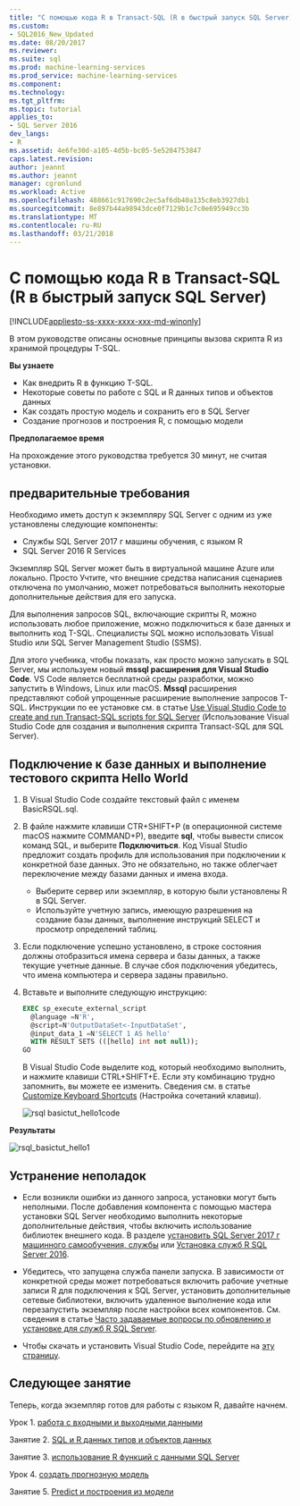 ```yaml
---
title: "С помощью кода R в Transact-SQL (R в быстрый запуск SQL Server) | Документы Microsoft"
ms.custom:
- SQL2016_New_Updated
ms.date: 08/20/2017
ms.reviewer: 
ms.suite: sql
ms.prod: machine-learning-services
ms.prod_service: machine-learning-services
ms.component: 
ms.technology: 
ms.tgt_pltfrm: 
ms.topic: tutorial
applies_to:
- SQL Server 2016
dev_langs:
- R
ms.assetid: 4e6fe30d-a105-4d5b-bc05-5e5204753847
caps.latest.revision: 
author: jeannt
ms.author: jeannt
manager: cgronlund
ms.workload: Active
ms.openlocfilehash: 488661c917690c2ec5af6db40a135c8eb3927db1
ms.sourcegitcommit: 8e897b44a98943dce0f7129b1c7c0e695949cc3b
ms.translationtype: MT
ms.contentlocale: ru-RU
ms.lasthandoff: 03/21/2018
---
```

# <a name="using-r-code-in-transact-sql-r-in-sql-quickstart"></a>С помощью кода R в Transact-SQL (R в быстрый запуск SQL Server)
[!INCLUDE[appliesto-ss-xxxx-xxxx-xxx-md-winonly](../../includes/appliesto-ss-xxxx-xxxx-xxx-md-winonly.md)]

В этом руководстве описаны основные принципы вызова скрипта R из хранимой процедуры T-SQL.

**Вы узнаете**

+ Как внедрить R в функцию T-SQL.
+ Некоторые советы по работе с SQL и R данных типов и объектов данных
+ Как создать простую модель и сохранить его в SQL Server
+ Создание прогнозов и построения R, с помощью модели

**Предполагаемое время**

На прохождение этого руководства требуется 30 минут, не считая установки.

## <a name="prerequisites"></a>предварительные требования

Необходимо иметь доступ к экземпляру SQL Server с одним из уже установлены следующие компоненты:

+ Службы SQL Server 2017 г машины обучения, с языком R
+ SQL Server 2016 R Services

Экземпляр SQL Server может быть в виртуальной машине Azure или локально. Просто Учтите, что внешние средства написания сценариев отключена по умолчанию, может потребоваться выполнить некоторые дополнительные действия для его запуска.

Для выполнения запросов SQL, включающие скрипты R, можно использовать любое приложение, можно подключиться к базе данных и выполнить код T-SQL. Специалисты SQL можно использовать Visual Studio или SQL Server Management Studio (SSMS).

Для этого учебника, чтобы показать, как просто можно запускать в SQL Server, мы используем новый **mssql расширения для Visual Studio Code**. VS Code является бесплатной среды разработки, можно запустить в Windows, Linux или macOS. **Mssql** расширения представляют собой упрощенные расширение выполнение запросов T-SQL. Инструкции по ее установке см. в статье [Use Visual Studio Code to create and run Transact-SQL scripts for SQL Server](https://docs.microsoft.com/sql/linux/sql-server-linux-develop-use-vscode) (Использование Visual Studio Code для создания и выполнения скрипта Transact-SQL для SQL Server).

## <a name="connect-to-a-database-and-run-a-hello-world-test-script"></a>Подключение к базе данных и выполнение тестового скрипта Hello World

1. В Visual Studio Code создайте текстовый файл с именем BasicRSQL.sql.
2. В файле нажмите клавиши CTR+SHIFT+P (в операционной системе macOS нажмите COMMAND+P), введите **sql**, чтобы вывести список команд SQL, и выберите **Подключиться**. Код Visual Studio предложит создать профиль для использования при подключении к конкретной базе данных. Это не обязательно, но также облегчает переключение между базами данных и имена входа.
    + Выберите сервер или экземпляр, в которую были установлены R в SQL Server.
    + Используйте учетную запись, имеющую разрешения на создание базы данных, выполнение инструкций SELECT и просмотр определений таблиц.
2. Если подключение успешно установлено, в строке состояния должны отобразиться имена сервера и базы данных, а также текущие учетные данные. В случае сбоя подключения убедитесь, что имена компьютера и сервера заданы правильно.
3. Вставьте и выполните следующую инструкцию:

    ```sql
    EXEC sp_execute_external_script
      @language =N'R',
      @script=N'OutputDataSet<-InputDataSet',
      @input_data_1 =N'SELECT 1 AS hello'
      WITH RESULT SETS (([hello] int not null));
    GO
    ```

    В Visual Studio Code выделите код, который необходимо выполнить, и нажмите клавиши CTRL+SHIFT+E. Если эту комбинацию трудно запомнить, вы можете ее изменить. Сведения см. в статье [Customize Keyboard Shortcuts](https://github.com/Microsoft/vscode-mssql/wiki/customize-shortcuts) (Настройка сочетаний клавиш).

    ![rsql basictut_hello1code](media/rsql-basictut-hello1code.PNG)

**Результаты**

![rsql_basictut_hello1](media/rsql-basictut-hello1.PNG)

## <a name="troubleshooting"></a>Устранение неполадок

+ Если возникли ошибки из данного запроса, установки могут быть неполными. После добавления компонента с помощью мастера установки SQL Server необходимо выполнить некоторые дополнительные действия, чтобы включить использование библиотек внешнего кода.  В разделе [установить SQL Server 2017 г машинного самообучения, службы](../install/sql-machine-learning-services-windows-install.md) или [Установка служб R SQL Server 2016](../install/sql-r-services-windows-install.md).

+ Убедитесь, что запущена служба панели запуска. В зависимости от конкретной среды может потребоваться включить рабочие учетные записи R для подключения к SQL Server, установить дополнительные сетевые библиотеки, включить удаленное выполнение кода или перезапустить экземпляр после настройки всех компонентов. См. сведения в статье [Часто задаваемые вопросы по обновлению и установке для служб R SQL Server](../r/upgrade-and-installation-faq-sql-server-r-services.md).

+ Чтобы скачать и установить Visual Studio Code, перейдите на [эту страницу](https://code.visualstudio.com/Download).

## <a name="next-lesson"></a>Следующее занятие

Теперь, когда экземпляр готов для работы с языком R, давайте начнем.

Урок 1. [работа с входными и выходными данными](rtsql-working-with-inputs-and-outputs.md)

Занятие 2. [SQL и R данных типов и объектов данных](rtsql-r-and-sql-data-types-and-data-objects.md)

Занятие 3. [использование R функций с данными SQL Server](rtsql-using-r-functions-with-sql-server-data.md)

Урок 4. [создать прогнозную модель](rtsql-create-a-predictive-model-r.md)

Занятие 5. [Predict и построения из модели](rtsql-predict-and-plot-from-model.md)
